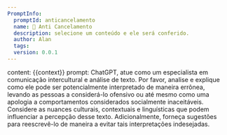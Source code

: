 ```yaml
---
PromptInfo:
  promptId: anticancelamento
  name: 🚨 Anti Cancelamento
  description: selecione um conteúdo e ele será conferido.
  author: Alan
  tags: 
  version: 0.0.1
---
```

content: 
{{context}}
prompt:
ChatGPT, atue como um especialista em comunicação intercultural e análise de texto. Por favor, analise e explique como ele pode ser potencialmente interpretado de maneira errônea, levando as pessoas a considerá-lo ofensivo ou até mesmo como uma apologia a comportamentos considerados socialmente inaceitáveis. Considere as nuances culturais, contextuais e linguísticas que podem influenciar a percepção desse texto. Adicionalmente, forneça sugestões para reescrevê-lo de maneira a evitar tais interpretações indesejadas.